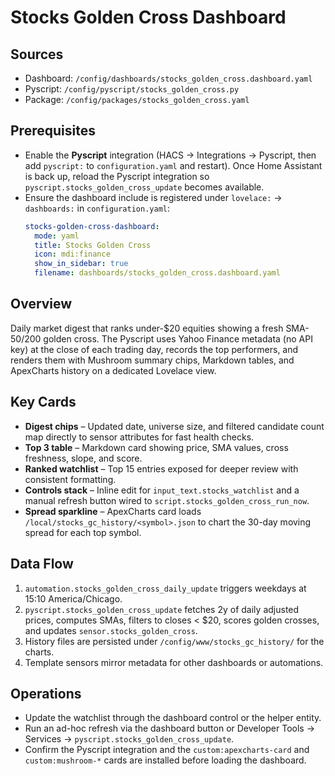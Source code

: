 # Stocks Golden Cross Dashboard

## Sources
- Dashboard: `/config/dashboards/stocks_golden_cross.dashboard.yaml`
- Pyscript: `/config/pyscript/stocks_golden_cross.py`
- Package: `/config/packages/stocks_golden_cross.yaml`

## Prerequisites
- Enable the **Pyscript** integration (HACS → Integrations → Pyscript, then add `pyscript:` to
  `configuration.yaml` and restart). Once Home Assistant is back up, reload the Pyscript
  integration so `pyscript.stocks_golden_cross_update` becomes available.
- Ensure the dashboard include is registered under `lovelace:` → `dashboards:` in
  `configuration.yaml`:
  ```yaml
  stocks-golden-cross-dashboard:
    mode: yaml
    title: Stocks Golden Cross
    icon: mdi:finance
    show_in_sidebar: true
    filename: dashboards/stocks_golden_cross.dashboard.yaml
  ```

## Overview
Daily market digest that ranks under-$20 equities showing a fresh SMA-50/200 golden cross.
The Pyscript uses Yahoo Finance metadata (no API key) at the close of each trading day,
records the top performers, and renders them with Mushroom summary chips, Markdown
tables, and ApexCharts history on a dedicated Lovelace view.

## Key Cards
- **Digest chips** – Updated date, universe size, and filtered candidate count map directly to
  sensor attributes for fast health checks.
- **Top 3 table** – Markdown card showing price, SMA values, cross freshness, slope, and score.
- **Ranked watchlist** – Top 15 entries exposed for deeper review with consistent formatting.
- **Controls stack** – Inline edit for `input_text.stocks_watchlist` and a manual refresh button
  wired to `script.stocks_golden_cross_run_now`.
- **Spread sparkline** – ApexCharts card loads `/local/stocks_gc_history/<symbol>.json` to chart
  the 30-day moving spread for each top symbol.

## Data Flow
1. `automation.stocks_golden_cross_daily_update` triggers weekdays at 15:10 America/Chicago.
2. `pyscript.stocks_golden_cross_update` fetches 2y of daily adjusted prices, computes SMAs,
   filters to closes < $20, scores golden crosses, and updates `sensor.stocks_golden_cross`.
3. History files are persisted under `/config/www/stocks_gc_history/` for the charts.
4. Template sensors mirror metadata for other dashboards or automations.

## Operations
- Update the watchlist through the dashboard control or the helper entity.
- Run an ad-hoc refresh via the dashboard button or Developer Tools → Services →
  `pyscript.stocks_golden_cross_update`.
- Confirm the Pyscript integration and the `custom:apexcharts-card` and `custom:mushroom-*`
  cards are installed before loading the dashboard.
